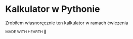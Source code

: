 # Kalkulator w Pythonie
Zrobiłem własnoręcznie ten kalkulator w ramach ćwiczenia

<sub>MADE WITH HEARTH 🖤</sub>
